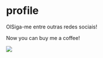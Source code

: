 # profile
OlSiga-me entre outras redes sociais!

Now you can buy me a coffee!

<a href="https://www.buymeacoffee.com/morgansata"><img src="https://img.buymeacoffee.com/button-api/?text=Buy me a book&emoji=📖&slug=morgansata&button_colour=BD5FFF&font_colour=ffffff&font_family=Cookie&outline_colour=000000&coffee_colour=FFDD00" /></a>
